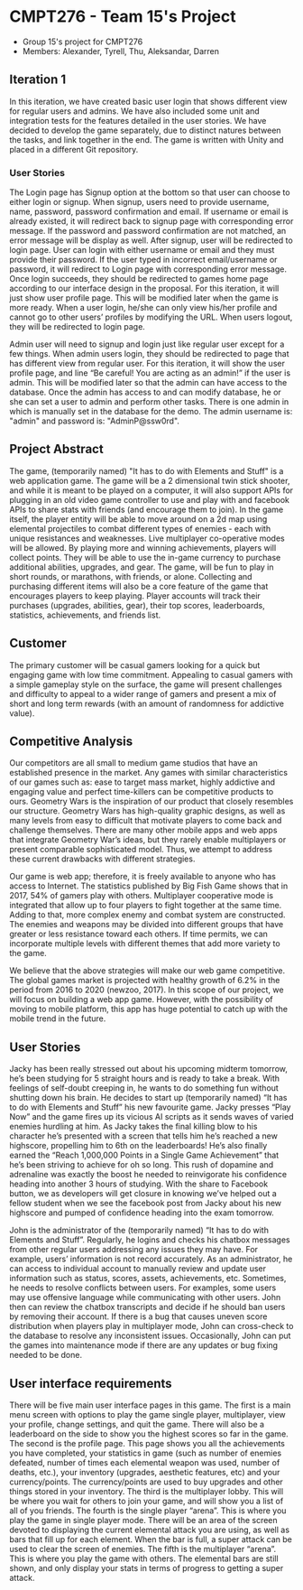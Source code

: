 # CMPT276 - Team 15's Project
* Group 15's project for CMPT276
* Members: Alexander, Tyrell, Thu, Aleksandar, Darren

## Iteration 1
In this iteration, we have created basic user login that shows different view for regular users and admins. We have also included some unit and integration tests for the features detailed in the user stories. We have decided to develop the game separately, due to distinct natures between the tasks, and link together in the end. The game is written with Unity and placed in a different Git repository.
### User Stories
The Login page has Signup option at the bottom so that user can choose to either login or signup. When signup, users need to provide username, name, password, password confirmation and email. If username or email is already existed, it will redirect back to signup page with corresponding error message. If the password and password confirmation are not matched, an error message will be display as well. After signup, user will be redirected to login page. User can login with either username or email and they must provide their password. If the user typed in incorrect email/username or password, it will redirect to Login page with corresponding error message. Once login succeeds,  they should be redirected to games home page according to our interface design in the proposal. For this iteration, it will just show user profile page. This will be modified later when the game is more ready. When a user login, he/she can only view his/her profile and cannot go to other users’ profiles by modifying the URL. When users logout, they will be redirected to login page.

Admin user will need to signup and login just like regular user except for a few things. When admin users login, they should be redirected to page that has different view from regular user. For this iteration, it will show the user profile page, and line “Be careful! You are acting as an admin!” if the user is admin. This will be modified later so that the admin can have access to the database. Once the admin has access to and can modify database, he or she can set a user to admin and perform other tasks. There is one admin in which is manually set in the database for the demo. The admin username is: "admin" and password is: "AdminP@ssw0rd".


## Project Abstract
The game, (temporarily named) "It has to do with Elements and Stuff" is a web application game. The game will be a 2 dimensional twin stick shooter, and while it is meant to be played on a computer, it will also support APIs for plugging in an old video game controller to use and play with and facebook APIs to share stats with friends (and encourage them to join). In the game itself, the player entity will be able to move around on a 2d map using elemental projectiles to combat different types of enemies - each with unique resistances and weaknesses. Live multiplayer co-operative modes will be allowed.  By playing more and winning achievements, players will collect points. They will be able to use the in-game currency to purchase additional abilities, upgrades, and gear. The game, will be fun to play in short rounds, or marathons, with friends, or alone. Collecting and purchasing different items will also be a core feature of the game that encourages players to keep playing. Player accounts will track their purchases (upgrades, abilities, gear), their top scores, leaderboards, statistics, achievements, and friends list.

## Customer
The primary customer will be casual gamers looking for a quick but engaging game with low time commitment. Appealing to casual gamers with a simple gameplay style on the surface, the game will present challenges and difficulty to appeal to a wider range of gamers and present a mix of short and long term rewards (with an amount of randomness for addictive value).

## Competitive Analysis
Our competitors are all small to medium game studios that have an established presence in the market. Any games with similar characteristics of our games such as:  ease to target mass market, highly addictive and engaging value and perfect time-killers can be competitive products to ours. Geometry Wars is the inspiration of our product that closely resembles our structure. Geometry Wars has high-quality graphic designs, as well as many levels from easy to difficult that motivate players to come back and challenge themselves. There are many other mobile apps and web apps that integrate Geometry War’s ideas, but they rarely enable multiplayers or present comparable sophisticated model. Thus, we attempt to address these current drawbacks with different strategies.

Our game is web app; therefore, it is freely available to anyone who has access to Internet. The statistics published by Big Fish Game shows that in 2017, 54% of gamers play with others. Multiplayer cooperative mode is integrated that allow up to four players to fight together at the same time. Adding to that, more complex enemy and combat system are constructed. The enemies and weapons may be divided into different groups that have greater or less resistance toward each others. If time permits, we can incorporate multiple levels with different themes that add more variety to the game.

We believe that the above strategies will make our web game competitive. The global games market is projected with healthy growth of 6.2% in the period from 2016 to 2020 (newzoo, 2017). In this scope of our project, we will focus on building a web app game. However, with the possibility of moving to mobile platform, this app has huge potential to catch up with the mobile trend in the future.

## User Stories
Jacky has been really stressed out about his upcoming midterm tomorrow, he’s been studying for 5 straight hours and is ready to take a break. With feelings of self-doubt creeping in, he wants to do something fun without shutting down his brain. He decides to start up (temporarily named) “It has to do with Elements and Stuff”  his new favourite game. Jacky presses “Play Now” and the game fires up its vicious AI scripts as it sends waves of varied enemies hurdling at him. As Jacky takes the final killing blow to his character he’s presented with a screen that tells him he’s reached a new highscore, propelling him to 6th on the leaderboards! He’s also finally earned the “Reach 1,000,000 Points in a Single Game Achievement” that he’s been striving to achieve for oh so long. This rush of dopamine and adrenaline was exactly the boost he needed to reinvigorate his confidence heading into another 3 hours of studying. With the share to Facebook button, we as developers will get closure in knowing we’ve helped out a fellow student when we see the facebook post from Jacky about his new highscore and pumped of confidence heading into the exam tomorrow.


John is the administrator of the (temporarily named) “It has to do with Elements and Stuff”. Regularly, he logins and checks his chatbox messages from other regular users addressing any issues they may have. For example, users’ information is not record accurately. As an administrator, he can access to individual account to manually review and update user information such as status, scores, assets, achievements, etc. Sometimes, he needs to resolve conflicts between users. For examples, some users may use offensive language while communicating with other users. John then can review the chatbox transcripts and decide if he should ban users by removing their account. If there is a bug that causes uneven score distribution when players play in multiplayer mode, John can cross-check to the database to resolve any inconsistent issues. Occasionally, John can put the games into maintenance mode if there are any updates or bug fixing needed to be done.

## User interface requirements
There will be five main user interface pages in this game.
The first is a main menu screen with options to play the game single player, multiplayer, view your profile, change settings, and quit the game. There will also be a leaderboard on the side to show you the highest scores so far in the game.
The second is the profile page. This page shows you all the achievements you have completed, your statistics in game (such as number of enemies defeated, number of times each elemental weapon was used, number of deaths, etc.), your inventory (upgrades, aesthetic features, etc) and your currency/points. The currency/points are used to buy upgrades and other things stored in your inventory.
The third is the multiplayer lobby. This will be where you wait for others to join your game, and will show you a list of all of you friends.
The fourth is the single player “arena”. This is where you play the game in single player mode. There will be an area of the screen devoted to displaying the current elemental attack you are using, as well as bars that fill up for each element. When the bar is full, a super attack can be used to clear the screen of enemies.
The fifth is the multiplayer “arena”. This is where you play the game with others. The elemental bars are still shown, and only display your stats in terms of progress to getting a super attack.
